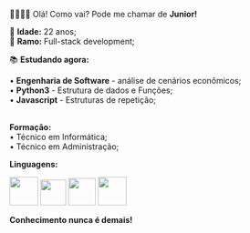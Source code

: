 🖐🏻👦🏻 Olá! Como vai? Pode me chamar de <strong>Junior!</strong>

🎈 <strong>Idade:</strong> 22 anos;</br>👾 <strong>Ramo:</strong> Full-stack development;</br>

📚 <strong>Estudando agora:</strong></br>

• <strong>Engenharia de Software</strong> - análise de cenários econômicos; </br>• <strong>Python3</strong> - Estrutura de dados e Funções;</br>• <strong>Javascript</strong> - Estruturas de repetição;

</br><strong>Formação:</strong>  </br>• Técnico em Informática; </br>• Técnico em Administração;

<strong>Linguagens:</strong>


<img src="https://user-images.githubusercontent.com/108851691/180667078-b242184a-297f-4d71-adef-f9d56d61c98f.png" width="50"> <img src="https://user-images.githubusercontent.com/108851691/180667284-3238e9c4-e0de-4fd1-b675-d5f363c812d0.png" width="45"> <img src="https://user-images.githubusercontent.com/108851691/180667054-e8dcc81d-b1cd-46e0-8d18-633f286a5073.png" width="48"> 
<img src="https://user-images.githubusercontent.com/108851691/180669838-d6f9d940-8f8f-4230-a6e3-9222dcd87dbd.png" width=50>

<strong>Conhecimento nunca é demais!</strong>
